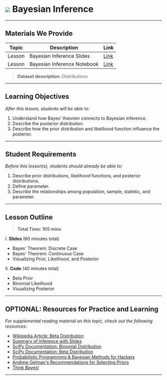 # ![](https://ga-dash.s3.amazonaws.com/production/assets/logo-9f88ae6c9c3871690e33280fcf557f33.png) Bayesian Inference

---

## Materials We Provide


| Topic | Description | Link |
| --- | --- | --- |
| Lesson | Bayesian Inference Slides | [Link](./bayesian-inference.pdf)|
| Lesson | Bayesian Inference Notebook | [Link](./starter-code.ipynb)|

> **Dataset description:** Distributions

---

## Learning Objectives

*After this lesson, students will be able to:*

1. Understand how Bayes' theorem connects to Bayesian inference.
2. Describe the posterior distribution.
3. Describe how the prior distribution and likelihood function influence the posterior.

---

## Student Requirements

*Before this lesson(s), students should already be able to:*

1. Describe prior distributions, likelihood functions, and posterior distributions.
2. Define parameter.
3. Describe the relationships among population, sample, statistic, and parameter.

---

## Lesson Outline

> **Total Time: 105 mins**

I. **Slides** (60 minutes total)
- Bayes' Theorem: Discrete Case
- Bayes' Theorem: Continuous Case
- Visualizing Prior, Likelihood, and Posterior

II. **Code** (40 minutes total)
- Beta Prior
- Binomial Likelihood
- Visualizing Posterior

---

## OPTIONAL: Resources for Practice and Learning

*For supplemental reading material on this topic, check out the following resources:*

- [Wikipedia Article: Beta Distribution](https://en.wikipedia.org/wiki/Beta_distribution)
- [Summary of Inference with Slides](http://www2.stat.duke.edu/~fab2/inference_talk.pdf)
- [SciPy Documentation: Binomial Distribution](https://docs.scipy.org/doc/scipy/reference/generated/scipy.stats.binom.html)
- [SciPy Documentation: Beta Distribution](https://docs.scipy.org/doc/scipy/reference/generated/scipy.stats.beta.html)
- [Probabilistic Programming & Bayesian Methods for Hackers](http://camdavidsonpilon.github.io/Probabilistic-Programming-and-Bayesian-Methods-for-Hackers/)
- [Andrew Gelman's Recommendations for Selecting Priors](https://github.com/stan-dev/stan/wiki/Prior-Choice-Recommendations)
- [Think Bayes!](http://greenteapress.com/wp/think-bayes/)
---
